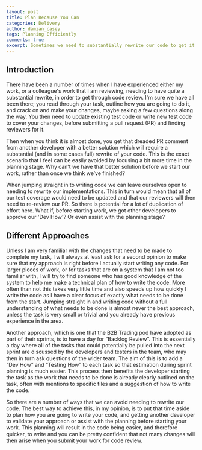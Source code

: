 ```yaml
---
layout: post
title: Plan Because You Can
categories: Delivery
author: damian_casey
tags: Planning Efficiently  
comments: true
excerpt: Sometimes we need to substantially rewrite our code to get it through code review, but why do we only know that it needs to be rewritten once we think we have finished? What would be a better approach to use from the start when writing our code?
---
```

## Introduction
There have been a number of times when I have experienced either my work, or a colleague's work that I am reviewing, needing to have quite a substantial rewrite, in order to get through code review. I'm sure we have all been there; you read through your task, outline how you are going to do it, and crack on and make your changes, maybe asking a few questions along the way. You then need to update existing test code or write new test code to cover your changes, before submitting a pull request (PR) and finding reviewers for it.

Then when you think it is almost done, you get that dreaded PR comment from another developer with a better solution which will require a substantial (and in some cases full) rewrite of your code. This is the exact scenario that I feel can be easily avoided by focusing a bit more time in the planning stage. Why can’t we have that better solution before we start our work, rather than once we think we’ve finished?

When jumping straight in to writing code we can leave ourselves open to needing to rewrite our implementations. This in turn would mean that all of our test coverage would need to be updated and that our reviewers will then need to re-review our PR. So there is potential for a lot of duplication of effort here. What if, before starting work, we got other developers to approve our 'Dev How'? Or even assist with the planning stage?

## Different Approaches
Unless I am very familiar with the changes that need to be made to complete my task, I will always at least ask for a second opinion to make sure that my approach is right before I actually start writing any code. For larger pieces of work, or for tasks that are on a system that I am not too familiar with, I will try to find someone who has good knowledge of the system to help me make a technical plan of how to write the code. More often than not this takes very little time and also speeds up how quickly I write the code as I have a clear focus of exactly what needs to be done from the start. Jumping straight in and writing code without a full understanding of what needs to be done is almost never the best approach, unless the task is very small or trivial and you already have previous experience in the area.

Another approach, which is one that the B2B Trading pod have adopted as part of their sprints, is to have a day for “Backlog Review”. This is essentially a day where all of the tasks that could potentially be pulled into the next sprint are discussed by the developers and testers in the team, who may then in turn ask questions of the wider team. The aim of this is to add a “Dev How” and “Testing How” to each task so that estimation during sprint planning is much easier. This process then benefits the developer starting the task as the work that needs to be done is already clearly outlined on the task, often with mentions to specific files and a suggestion of how to write the code.

So there are a number of ways that we can avoid needing to rewrite our code. The best way to achieve this, in my opinion, is to put that time aside to plan how you are going to write your code, and getting another developer to validate your approach or assist with the planning before starting your work. This planning will result in the code being easier, and therefore quicker, to write and you can be pretty confident that not many changes will then arise when you submit your work for code review.
